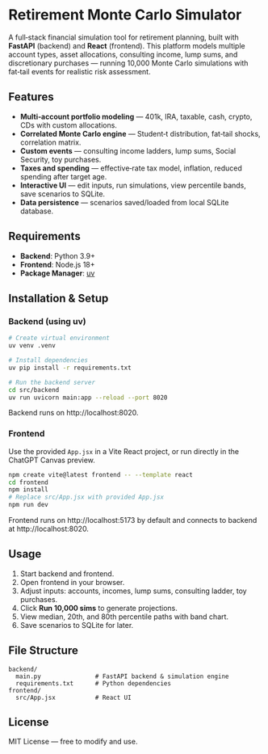 # Retirement Monte Carlo Simulator

A full‑stack financial simulation tool for retirement planning, built with **FastAPI** (backend) and **React** (frontend). This platform models multiple account types, asset allocations, consulting income, lump sums, and discretionary purchases — running 10,000 Monte Carlo simulations with fat‑tail events for realistic risk assessment.

## Features
- **Multi‑account portfolio modeling** — 401k, IRA, taxable, cash, crypto, CDs with custom allocations.
- **Correlated Monte Carlo engine** — Student‑t distribution, fat‑tail shocks, correlation matrix.
- **Custom events** — consulting income ladders, lump sums, Social Security, toy purchases.
- **Taxes and spending** — effective‑rate tax model, inflation, reduced spending after target age.
- **Interactive UI** — edit inputs, run simulations, view percentile bands, save scenarios to SQLite.
- **Data persistence** — scenarios saved/loaded from local SQLite database.

## Requirements
- **Backend**: Python 3.9+
- **Frontend**: Node.js 18+
- **Package Manager**: [uv](https://github.com/astral-sh/uv)

## Installation & Setup
### Backend (using uv)
```bash
# Create virtual environment
uv venv .venv

# Install dependencies
uv pip install -r requirements.txt

# Run the backend server
cd src/backend
uv run uvicorn main:app --reload --port 8020
```
Backend runs on http://localhost:8020.

### Frontend
Use the provided `App.jsx` in a Vite React project, or run directly in the ChatGPT Canvas preview.
```bash
npm create vite@latest frontend -- --template react
cd frontend
npm install
# Replace src/App.jsx with provided App.jsx
npm run dev
```
Frontend runs on http://localhost:5173 by default and connects to backend at http://localhost:8020.

## Usage
1. Start backend and frontend.
2. Open frontend in your browser.
3. Adjust inputs: accounts, incomes, lump sums, consulting ladder, toy purchases.
4. Click **Run 10,000 sims** to generate projections.
5. View median, 20th, and 80th percentile paths with band chart.
6. Save scenarios to SQLite for later.

## File Structure
```
backend/
  main.py               # FastAPI backend & simulation engine
  requirements.txt      # Python dependencies
frontend/
  src/App.jsx           # React UI
```

## License
MIT License — free to modify and use.


